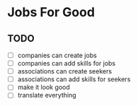 # Jobs For Good

## TODO

- [ ] companies can create jobs
- [ ] companies can add skills for jobs
- [ ] associations can create seekers
- [ ] associations can add skills for seekers
- [ ] make it look good
- [ ] translate everything
